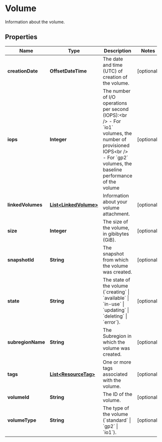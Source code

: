 

# Volume

Information about the volume.

## Properties

| Name | Type | Description | Notes |
|------------ | ------------- | ------------- | -------------|
|**creationDate** | **OffsetDateTime** | The date and time (UTC) of creation of the volume. |  [optional] |
|**iops** | **Integer** | The number of I/O operations per second (IOPS):&lt;br /&gt; - For &#x60;io1&#x60; volumes, the number of provisioned IOPS&lt;br /&gt; - For &#x60;gp2&#x60; volumes, the baseline performance of the volume |  [optional] |
|**linkedVolumes** | [**List&lt;LinkedVolume&gt;**](LinkedVolume.md) | Information about your volume attachment. |  [optional] |
|**size** | **Integer** | The size of the volume, in gibibytes (GiB). |  [optional] |
|**snapshotId** | **String** | The snapshot from which the volume was created. |  [optional] |
|**state** | **String** | The state of the volume (&#x60;creating&#x60; \\| &#x60;available&#x60; \\| &#x60;in-use&#x60; \\| &#x60;updating&#x60; \\| &#x60;deleting&#x60; \\| &#x60;error&#x60;). |  [optional] |
|**subregionName** | **String** | The Subregion in which the volume was created. |  [optional] |
|**tags** | [**List&lt;ResourceTag&gt;**](ResourceTag.md) | One or more tags associated with the volume. |  [optional] |
|**volumeId** | **String** | The ID of the volume. |  [optional] |
|**volumeType** | **String** | The type of the volume (&#x60;standard&#x60; \\| &#x60;gp2&#x60; \\| &#x60;io1&#x60;). |  [optional] |



